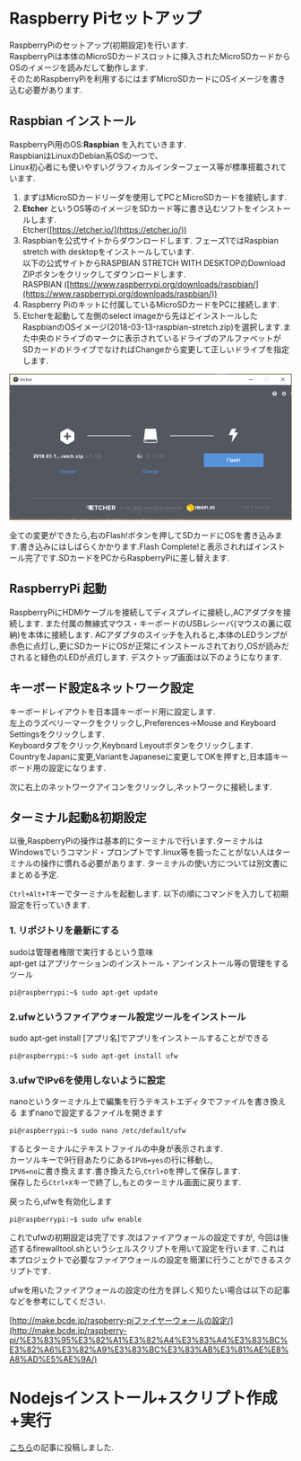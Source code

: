 # Raspberry Piセットアップ

RaspberryPiのセットアップ(初期設定)を行います.  
RaspberryPiは本体のMicroSDカードスロットに挿入されたMicroSDカードから  
OSのイメージを読みだして動作します.  
そのためRaspberryPiを利用するにはまずMicroSDカードにOSイメージを書き込む必要があります.
## Raspbian インストール
RaspberryPi用のOS:**Raspbian** を入れていきます.  
RaspbianはLinuxのDebian系OSの一つで、  
Linux初心者にも使いやすいグラフィカルインターフェース等が標準搭載されています.

1. まずはMicroSDカードリーダを使用してPCとMicroSDカードを接続します.
1. **Etcher** というOS等のイメージをSDカード等に書き込むソフトをインストールします.  
Etcher([https://etcher.io/](https://etcher.io/))
1. Raspbianを公式サイトからダウンロードします.
フェーズ1ではRaspbian stretch with desktopをインストールしています.   
以下の公式サイトからRASPBIAN STRETCH WITH DESKTOPのDownload ZIPボタンをクリックしてダウンロードします.  
RASPBIAN ([https://www.raspberrypi.org/downloads/raspbian/](https://www.raspberrypi.org/downloads/raspbian/))
1. Raspberry Piのキットに付属しているMicroSDカードをPCに接続します.
1. Etcherを起動して左側のselect imageから先ほどインストールしたRaspbianのOSイメージ(2018-03-13-raspbian-stretch.zip)を選択します.また中央のドライブのマークに表示されているドライブのアルファベットがSDカードのドライブでなければChangeから変更して正しいドライブを指定します.  

![Etcher](etcher.png)

全ての変更ができたら,右のFlash!ボタンを押してSDカードにOSを書き込みます.書き込みにはしばらくかかります.Flash Complete!と表示されればインストール完了です.SDカードをPCからRaspberryPiに差し替えます.

## RaspberryPi 起動
RaspberryPiにHDMIケーブルを接続してディスプレイに接続し,ACアダプタを接続します.
また付属の無線式マウス・キーボードのUSBレシーバ(マウスの裏に収納)を本体に接続します.
ACアダプタのスイッチを入れると,本体のLEDランプが赤色に点灯し,更にSDカードにOSが正常にインストールされており,OSが読みだされると緑色のLEDが点灯します.
デスクトップ画面は以下のようになります.

## キーボード設定&ネットワーク設定
キーボードレイアウトを日本語キーボード用に設定します.  
左上のラズベリーマークをクリックし,Preferences→Mouse and Keyboard Settingsをクリックします.  
Keyboardタブをクリック,Keyboard Leyoutボタンをクリックします.  
CountryをJapanに変更,VariantをJapaneseに変更してOKを押すと,日本語キーボード用の設定になります.

次に右上のネットワークアイコンをクリックし,ネットワークに接続します.
## ターミナル起動&初期設定
以後,RaspberryPiの操作は基本的にターミナルで行います.ターミナルはWindowsでいうコマンド・プロンプトです.linux等を扱ったことがない人はターミナルの操作に慣れる必要があります.
ターミナルの使い方については別文書にまとめる予定.

`Ctrl+Alt+T`キーでターミナルを起動します. 以下の順にコマンドを入力して初期設定を行っていきます.  

### 1. リポジトリを最新にする  
sudoは管理者権限で実行するという意味  
apt-get はアプリケーションのインストール・アンインストール等の管理をするツール  
```
pi@raspberrypi:~$ sudo apt-get update
```

### 2.ufwというファイアウォール設定ツールをインストール
sudo apt-get install [アプリ名]でアプリをインストールすることができる
```
pi@raspberrypi:~$ sudo apt-get install ufw
```

### 3.ufwでIPv6を使用しないように設定
nanoというターミナル上で編集を行うテキストエディタでファイルを書き換える
まずnanoで設定するファイルを開きます
```
pi@raspberrypi:~$ sudo nano /etc/default/ufw
```

するとターミナルにテキストファイルの中身が表示されます.  
カーソルキーで9行目あたりにある`IPV6=yes`の行に移動し,  
`IPV6=no`に書き換えます.書き換えたら,`Ctrl+O`を押して保存します.  
保存したら`Ctrl+X`キーで終了し,もとのターミナル画面に戻ります.  

戻ったら,ufwを有効化します
```
pi@raspberrypi:~$ sudo ufw enable
```

これでufwの初期設定は完了です.次はファイアウォールの設定ですが,
今回は後述するfirewalltool.shというシェルスクリプトを用いて設定を行います.
これは本プロジェクトで必要なファイアウォールの設定を簡潔に行うことができるスクリプトです.

ufwを用いたファイアウォールの設定の仕方を詳しく知りたい場合は以下の記事などを参考にしてください.

[http://make.bcde.jp/raspberry-piファイヤーウォールの設定/](http://make.bcde.jp/raspberry-pi/%E3%83%95%E3%82%A1%E3%82%A4%E3%83%A4%E3%83%BC%E3%82%A6%E3%82%A9%E3%83%BC%E3%83%AB%E3%81%AE%E8%A8%AD%E5%AE%9A/)

# Nodejsインストール+スクリプト作成+実行

[こちら](https://qiita.com/yamamotsu/items/a35a30a28523a3f51042)の記事に投稿しました.
